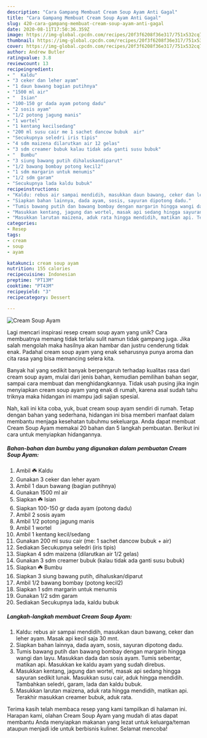 ```yaml
---
description: "Cara Gampang Membuat Cream Soup Ayam Anti Gagal"
title: "Cara Gampang Membuat Cream Soup Ayam Anti Gagal"
slug: 420-cara-gampang-membuat-cream-soup-ayam-anti-gagal
date: 2020-08-11T17:50:36.359Z
image: https://img-global.cpcdn.com/recipes/20f3f6208f36e317/751x532cq70/cream-soup-ayam-foto-resep-utama.jpg
thumbnail: https://img-global.cpcdn.com/recipes/20f3f6208f36e317/751x532cq70/cream-soup-ayam-foto-resep-utama.jpg
cover: https://img-global.cpcdn.com/recipes/20f3f6208f36e317/751x532cq70/cream-soup-ayam-foto-resep-utama.jpg
author: Andrew Butler
ratingvalue: 3.8
reviewcount: 13
recipeingredient:
- "  Kaldu"
- "3 ceker dan leher ayam"
- "1 daun bawang bagian putihnya"
- "1500 ml air"
- "  Isian"
- "100-150 gr dada ayam potong dadu"
- "2 sosis ayam"
- "1/2 potong jagung manis"
- "1 wortel"
- "1 kentang kecilsedang"
- "200 ml susu cair me 1 sachet dancow bubuk  air"
- "Secukupnya seledri iris tipis"
- "4 sdm maizena dilarutkan air 12 gelas"
- "3 sdm creamer bubuk kalau tidak ada ganti susu bubuk"
- "  Bumbu"
- "3 siung bawang putih dihaluskandiparut"
- "1/2 bawang bombay potong kecil2"
- "1 sdm margarin untuk menumis"
- "1/2 sdm garam"
- "Secukupnya lada kaldu bubuk"
recipeinstructions:
- "Kaldu: rebus air sampai mendidih, masukkan daun bawang, ceker dan leher ayam. Masak api kecil saja 30 mnt."
- "Siapkan bahan lainnya, dada ayam, sosis, sayuran dipotong dadu."
- "Tumis bawang putih dan bawang bombay dengan margarin hingga wangi dan layu. Masukkan dada dan sosis ayam. Tumis sebentar, matikan api. Masukkan ke kaldu ayam yang sudah direbus."
- "Masukkan kentang, jagung dan wortel, masak api sedang hingga sayuran sedikit lunak. Masukkan susu cair, aduk hingga mendidih. Tambahkan seledri, garam, lada dan kaldu bubuk."
- "Masukkan larutan maizena, aduk rata hingga mendidih, matikan api. Terakhir masukkan creamer bubuk, aduk rata."
categories:
- Resep
tags:
- cream
- soup
- ayam

katakunci: cream soup ayam 
nutrition: 155 calories
recipecuisine: Indonesian
preptime: "PT13M"
cooktime: "PT43M"
recipeyield: "3"
recipecategory: Dessert

---
```



![Cream Soup Ayam](https://img-global.cpcdn.com/recipes/20f3f6208f36e317/751x532cq70/cream-soup-ayam-foto-resep-utama.jpg)

Lagi mencari inspirasi resep cream soup ayam yang unik? Cara membuatnya memang tidak terlalu sulit namun tidak gampang juga. Jika salah mengolah maka hasilnya akan hambar dan justru cenderung tidak enak. Padahal cream soup ayam yang enak seharusnya punya aroma dan cita rasa yang bisa memancing selera kita.

Banyak hal yang sedikit banyak berpengaruh terhadap kualitas rasa dari cream soup ayam, mulai dari jenis bahan, kemudian pemilihan bahan segar, sampai cara membuat dan menghidangkannya. Tidak usah pusing jika ingin menyiapkan cream soup ayam yang enak di rumah, karena asal sudah tahu triknya maka hidangan ini mampu jadi sajian spesial.




Nah, kali ini kita coba, yuk, buat cream soup ayam sendiri di rumah. Tetap dengan bahan yang sederhana, hidangan ini bisa memberi manfaat dalam membantu menjaga kesehatan tubuhmu sekeluarga. Anda dapat membuat Cream Soup Ayam memakai 20 bahan dan 5 langkah pembuatan. Berikut ini cara untuk menyiapkan hidangannya.

<!--inarticleads1-->

##### Bahan-bahan dan bumbu yang digunakan dalam pembuatan Cream Soup Ayam:

1. Ambil  ☘️ Kaldu
1. Gunakan 3 ceker dan leher ayam
1. Ambil 1 daun bawang (bagian putihnya)
1. Gunakan 1500 ml air
1. Siapkan  ☘️ Isian
1. Siapkan 100-150 gr dada ayam (potong dadu)
1. Ambil 2 sosis ayam
1. Ambil 1/2 potong jagung manis
1. Ambil 1 wortel
1. Ambil 1 kentang kecil/sedang
1. Gunakan 200 ml susu cair (me: 1 sachet dancow bubuk + air)
1. Sediakan Secukupnya seledri (iris tipis)
1. Siapkan 4 sdm maizena (dilarutkan air 1/2 gelas)
1. Gunakan 3 sdm creamer bubuk (kalau tidak ada ganti susu bubuk)
1. Siapkan  ☘️ Bumbu
1. Siapkan 3 siung bawang putih, dihaluskan/diparut
1. Ambil 1/2 bawang bombay (potong kecil2)
1. Siapkan 1 sdm margarin untuk menumis
1. Gunakan 1/2 sdm garam
1. Sediakan Secukupnya lada, kaldu bubuk




<!--inarticleads2-->

##### Langkah-langkah membuat Cream Soup Ayam:

1. Kaldu: rebus air sampai mendidih, masukkan daun bawang, ceker dan leher ayam. Masak api kecil saja 30 mnt.
1. Siapkan bahan lainnya, dada ayam, sosis, sayuran dipotong dadu.
1. Tumis bawang putih dan bawang bombay dengan margarin hingga wangi dan layu. Masukkan dada dan sosis ayam. Tumis sebentar, matikan api. Masukkan ke kaldu ayam yang sudah direbus.
1. Masukkan kentang, jagung dan wortel, masak api sedang hingga sayuran sedikit lunak. Masukkan susu cair, aduk hingga mendidih. Tambahkan seledri, garam, lada dan kaldu bubuk.
1. Masukkan larutan maizena, aduk rata hingga mendidih, matikan api. Terakhir masukkan creamer bubuk, aduk rata.




Terima kasih telah membaca resep yang kami tampilkan di halaman ini. Harapan kami, olahan Cream Soup Ayam yang mudah di atas dapat membantu Anda menyiapkan makanan yang lezat untuk keluarga/teman ataupun menjadi ide untuk berbisnis kuliner. Selamat mencoba!
